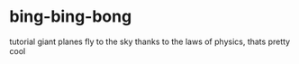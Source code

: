 # bing-bing-bong
tutorial
giant planes fly to the sky thanks to the laws of physics, thats pretty cool
